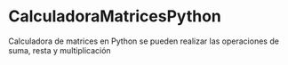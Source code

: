 # CalculadoraMatricesPython
Calculadora de matrices en Python se pueden realizar las operaciones de suma, resta y multiplicación 
